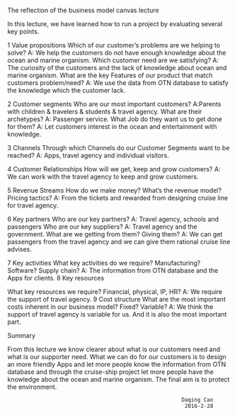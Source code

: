 The reflection of the business model canvas lecture

In this lecture, we have learned how to run a project by evaluating several key points.

1 Value propositions 
Which of our customer’s problems are we helping to solve?
A: We help the customers do not have enough knowledge about the ocean and marine organism.
Which customer need are we satisfying?
A: The curiosity of the customers and the lack of knowledge about ocean and marine organism.
What are the key Features of our product that match customers problem/need?
A: We use the data from OTN database to satisfy the knowledge which the customer lack.

2 Customer segments
Who are our most important customers?
A:Parents with children & travelers & students & travel agency.
What are their archetypes?
A: Passenger service.
What Job do they want us to get done for them?
A: Let customers interest in the ocean and entertainment with knowledge.

3 Channels
Through which Channels do our Customer Segments want to be reached?
A: Apps, travel agency and individual visitors.

4 Customer Relationships
How will we get, keep and grow customers?
A: We can work with the travel agency to keep and grow customers.

5 Revenue Streams
How do we make money? What’s the revenue model? Pricing tactics?
A: From the tickets and rewarded from designing cruise line for travel agency. 

6 Key partners 
Who are our key partners?
A: Travel agency, schools and passengers
Who are our key suppliers?
A: Travel agency and the government.
What are we getting from them? Giving them?
A: We can get passengers from the travel agency and we can give them rational cruise line advises.

7 Key activities
What key activities do we require? Manufacturing? Software? Supply chain?
A: The information from OTN database and the Apps for clients.
8 Key resources

What key resources we require? Financial, physical, IP, HR?
A: We require the support of travel agency.
9 Cost structure 
What are the most important costs inherent in our business model? Fixed? Variable?
A: We think the support of travel agency is variable for us. And it is also the most important part.


Summary

From this lecture we know clearer about what is our customers need and what is our supporter need. What we can do for our customers is to design an more friendly Apps and let more people know the information from OTN database and  through the cruise-ship project let more people have the knowledge about the ocean and marine organism. The final aim is to protect the environment.



                                                           Daqing Cao
                                                            2016-2-28
